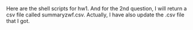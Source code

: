 Here are the shell scripts for hw1.
And for the 2nd question, I will return a csv file called summaryzwf.csv.
Actually, I have also update the .csv file that I got.
